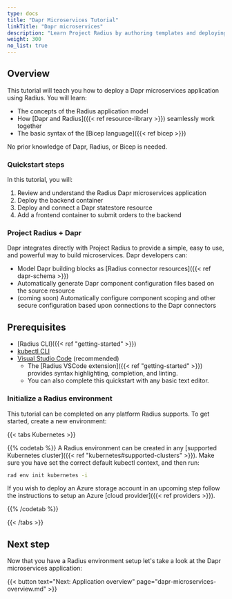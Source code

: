 ```yaml
---
type: docs
title: "Dapr Microservices Tutorial"
linkTitle: "Dapr microservices"
description: "Learn Project Radius by authoring templates and deploying a Dapr application"
weight: 300
no_list: true
---
```


## Overview

This tutorial will teach you how to deploy a Dapr microservices application using Radius. You will learn:  

- The concepts of the Radius application model
- How [Dapr and Radius]({{< ref resource-library >}}) seamlessly work together  
- The basic syntax of the [Bicep language]({{< ref bicep >}})

No prior knowledge of Dapr, Radius, or Bicep is needed.

### Quickstart steps

In this tutorial, you will:

1. Review and understand the Radius Dapr microservices application
1. Deploy the backend container
1. Deploy and connect a Dapr statestore resource
1. Add a frontend container to submit orders to the backend

### Project Radius + Dapr

Dapr integrates directly with Project Radius to provide a simple, easy to use, and powerful way to build microservices. Dapr developers can:

- Model Dapr building blocks as [Radius connector resources]({{< ref dapr-schema >}})
- Automatically generate Dapr component configuration files based on the source resource
- (coming soon) Automatically configure component scoping and other secure configuration based upon connections to the Dapr connectors

## Prerequisites

- [Radius CLI]({{< ref "getting-started" >}})
- [kubectl CLI](https://kubernetes.io/docs/tasks/tools/)
- [Visual Studio Code](https://code.visualstudio.com/) (recommended)
  - The [Radius VSCode extension]({{< ref "getting-started" >}}) provides syntax highlighting, completion, and linting.
  - You can also complete this quickstart with any basic text editor.

### Initialize a Radius environment

This tutorial can be completed on any platform Radius supports. To get started, create a new environment:

{{< tabs Kubernetes >}}

{{% codetab %}}
A Radius environment can be created in any [supported Kubernetes cluster]({{< ref "kubernetes#supported-clusters" >}}). Make sure you have set the correct default kubectl context, and then run:

```sh
rad env init kubernetes -i
```

If you wish to deploy an Azure storage account in an upcoming step follow the instructions to setup an Azure [cloud provider]({{< ref providers >}}).

{{% /codetab %}}

{{< /tabs >}}

## Next step

Now that you have a Radius environment setup let's take a look at the Dapr microservices application:

{{< button text="Next: Application overview" page="dapr-microservices-overview.md" >}}
